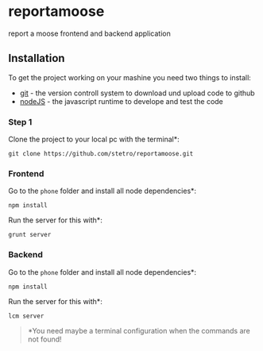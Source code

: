 reportamoose
============

report a moose frontend and backend application


Installation
------------

To get the project working on your mashine you need two things to install:

* [git](http://git-scm.com/) - the version controll system to download und upload code to github
* [nodeJS](http://nodejs.org/) - the javascript runtime to develope and test the code

### Step 1

Clone the project to your local pc with the terminal*:

``git clone https://github.com/stetro/reportamoose.git``

### Frontend

Go to the `phone` folder and install all node dependencies*:

``npm install``

Run the server for this with*:

``grunt server``

### Backend

Go to the `phone` folder and install all node dependencies*:

``npm install``

Run the server for this with*:

``lcm server``



>*You need maybe a terminal configuration when the commands are not found!
